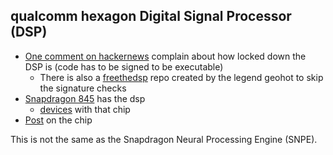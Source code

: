 ## qualcomm hexagon Digital Signal Processor (DSP) 
- [One comment on hackernews](https://news.ycombinator.com/item?id=37773135) complain about how locked down the DSP is (code has to be signed to be executable)
  - There is also a [freethedsp](https://github.com/geohot/freethedsp/blob/master/freethedsp.c) repo created by the legend geohot to skip the signature checks
- [Snapdragon 845](https://www.qualcomm.com/products/mobile/snapdragon/smartphones/snapdragon-8-series-mobile-platforms/snapdragon-845-mobile-platform) has the dsp
  - [devices](https://wiki.postmarketos.org/wiki/Qualcomm_Snapdragon_845/850_(SDM845/SDM850)) with that chip
- [Post](https://chipsandcheese.com/2023/10/04on/qualcomms-hexagon-dsp-and-now-npu/) on the chip

This is not the same as the Snapdragon Neural Processing Engine (SNPE). 
